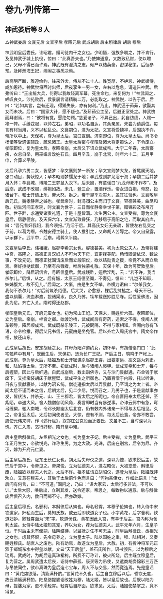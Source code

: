 # 卷九·列传第一

## 神武娄后等８人

△神武娄后 文襄元后 文宣李后 孝昭元后 武成胡后 后主斛律后 胡后 穆后

神武明皇后娄氏，讳昭君，赠司徒内干之女也。少明悟，强族多聘之，并不肯行。及见神武于城上执役，惊曰：“此真吾夫也。”乃使婢通意，又数致私财，使以聘己，父母不得已而许焉。神武既有澄清之志，倾产以结英豪，密谋秘策，后恒参预。及拜渤海王妃，阃闱之事悉决焉。

后高明严断，雅遵俭约，往来外舍，侍从不过十人。性宽厚，不妒忌，神武姬侍，咸加恩待。神武尝将西讨出师，后夜孪生一男一女，左右以危急，请追告神武。后弗听曰：“王出统大兵，何得以我故轻离军幕。死生命也，来复何为！”神武闻之，嗟叹良久。沙苑败后，侯景屡言请精骑二万，必能取之。神武悦，以告于后。后曰：“若如其言，岂有还理，得獭失景，亦有何利。”乃止。神武逼于茹茹，欲娶其女而未决。后曰：“国家大计，愿不疑也。”及茹茹公主至，后避正室处之。神武愧而拜谢焉，曰：“彼将有觉，愿绝勿顾。”慈爱诸子，不异己出，躬自纺绩，人赐一袍一袴。手缝戎服，以帅左右。弟昭，以功名自达，其余亲属，未尝为请爵位。每言有材当用，义不以私乱公。文襄嗣位，进为太妃。文宣将受魏禅，后固执不许，帝所以中止。天保初，尊为皇太后，宫曰宣训。济南即位，尊为太皇太后。尚书令杨愔等受遗诏辅政，疏忌诸王。太皇太后密与孝昭及诸大将定策诛之，下令废立。孝昭即位，复为皇太后。孝昭帝崩，太后又下诏立武成帝。大宁二年春，太后寝疾，衣忽自举，用巫媪言改姓石氏。四月辛丑，崩于北宫，时年六十二。五月甲申，合葬义平陵。

太后凡孕六男二女，皆感梦：孕文襄则梦一断龙；孕文宣则梦大龙，首尾属天地，张口动目，势状惊人；孕孝昭则梦蠕龙于地；孕武成则梦龙浴于海；孕魏二后并梦月入怀；孕襄城、博陵二王梦鼠入衣下。后未崩，有童谣曰“九龙母死不作孝”。及后崩，武成不改服，绯袍如故。未几，登三台，置酒作乐。帝女进白袍，帝怒，投诸台下。和士开请止乐，帝大怒，挞之。帝于昆季次实九，盖其征验也。文襄敬皇后元氏，魏孝静帝之姊也。孝武帝时，封冯翊公主而归于文襄。容德兼美，曲尽和敬。初生河间王孝琬，时文襄为世子，三日而孝静帝幸世子第，赠锦彩及布帛万匹。世子辞，求通受诸贵礼遗，于是十屋皆满。次生两公主。文宣受禅，尊为文襄皇后，居静德宫。及天保六年，文宣渐致昏狂，乃移居于高阳之宅，而取其府库，曰：“吾兄昔奸我妇，我今须报。”乃淫于后。其高氏女妇无亲疏，皆使左右乱交之于前。以葛为縆，令魏安德主骑上，使人推引之，又命胡人苦辱之。帝又自呈露，以示群下。武平中，后崩，祔葬义平陵。

文宣皇后李氏，讳祖娥，赵郡李希宗女也。容德甚美。初为太原公夫人。及帝将建中宫，高隆之、高德正言汉妇人不可为天下母，宜更择美配。杨愔固请依汉、魏故事，不改元妃。而德正犹固请废后而立段昭仪，欲以结勋贵之援，帝竟不从而立后焉。帝好捶挞嫔御，乃至有杀戮者，唯后独蒙礼敬。天保十年，改为可贺敦皇后。孝昭即位，降居昭信宫，号昭信皇后。武成践祚，逼后淫乱，云：“若不许，我当杀尔儿。”后惧，从之。后有娠，太原王绍德至阁，不得见，愠曰：“儿岂不知耶，姊姊腹大，故不见儿。”后闻之，大惭，由是生女不举。帝横刀诟曰：“尔杀我女，我何不杀尔儿！”对后前筑杀绍德。后大哭，帝愈怒，裸后乱挝挞之，号天不已。盛以绢囊，流血淋漉，投诸渠水，良久乃苏，犊车载送妙胜尼寺。后性爱佛法，因此为尼。齐亡入关。隋时得还赵郡。

孝昭皇后元氏，开府元蛮女也。初为常山王妃。天保末，赐姓步六孤。孝昭即位，立为皇后。帝崩，梓宫之邺。始渡汾桥，武成闻后有奇药，追索之不得，使阉人就车顿辱。降居顺成宫。武成既杀乐陵王，元被閟隔，不得与家相知。宫闱内忽有飞语，帝令检推，得后父兄书信，元蛮由是坐免官。后以齐亡入周氏宫中。隋文帝作相，放还山东。

武成皇后胡氏，安定胡延之女。其母范阳卢道约女，初怀孕，有胡僧诣门曰：“此宅瓠芦中有月”，既而生后。天保初，选为长广王妃。产后主日，鸮鸣于产帐上。武成崩，尊为皇太后，陆媪及和士开密谋杀赵郡王睿，出娄定远、高文遥为刺史。和、陆谄事太后，无所不至。初武成时，后与诸阉人亵狎。武成宠幸和士开，每与后握槊，因此与后奸通。自武成崩后，数出诣佛寺，又与沙门昙献通。布金钱于献席下，又挂宝装胡床于献屋壁，武成平生之所御也。乃置百僧于内殿，托以听讲，日夜与昙献寝处。以献为昭玄统。僧徒遥指太后以弄昙献，乃至谓之为太上者。帝闻太后不谨而未之信，后朝太后，见二少尼，悦而召之，乃男子也，于是昙献事亦发，皆伏法，并杀元、山、王三郡君，皆太后之所昵也。帝自晋阳奉太后还邺，至紫陌，卒遇大风。舍人魏僧伽明风角，奏言即时当有暴逆事。帝诈云邺中有急，弯弓缠槊，驰入南城，令邓长颙幽太后北宫，仍有敕内外诸亲一不得与太后相见。久之，帝复迎太后。太后初闻使者至，大惊，虑有不测。每太后设食，帝亦不敢尝。周使元伟来聘，作《述行赋》，叙郑庄公克段而迁姜氏，文虽不工，当时深以为愧。齐亡入周，恣行奸秽。隋开皇中殂。

后主皇后斛律氏，左丞相光之女也。初为皇太子妃。后主受禅，立为皇后。武平三年正月生女，帝欲悦光，诈称生男，为之大赦。光诛，后废在别宫，后令为尼。齐灭，嫁为开府元仁妻。

后主皇后胡氏，陇东王长仁女也。胡太后失母仪之道，深以为愧，欲求悦后主，故饰后于宫中，令帝见之。帝果悦，立为弘德夫人，进左昭仪，大被宠爱。斛律后废，陆媪欲以穆夫人代之，太后不许。祖孝征请立胡昭仪，遂登为皇后。陆媪既非劝立，又意在穆夫人，其后于太后前作色而言曰：“何物亲侄女，作如此语言！”太后问有何言，曰：“不可道。”固问之，乃曰：“语大家云，太后行多非法，不可以训。”太后大怒，唤后出，立剃其发，送令还家。帝思之，每致物以通意。后与斛律废后俱召入内，数日而邺不守。后亦改嫁。

后主皇后穆氏，名邪利，本斛律后从婢也。母名轻霄，本穆子伦婢也，转入侍中宋钦道家，奸私而生后，莫知氏族，或云后即钦道女子也。小字黄花，后字舍利。钦道妇妒，黥轻霄面为“宋”字。钦道伏诛，黄花因此入宫，有幸于后主，宫内称为舍利太监。女侍中陆太姬知其宠，养以为女，荐为弘德夫人。武平元年六月，生皇子恒。于时后主未有储嗣，陆阴结待，以监抚之任不可无主，时皇后斛律氏，丞相光之女也，虑其怀恨，先令母养之，立为皇太子。陆以国姓之重，穆、陆相对，又奏赐姓穆氏。胡庶人之废也，陆有助焉，故遂立为皇后，大赦。初，有折冲将军元正烈于邺城东水中得玺以献，文曰“天王后玺”，盖石氏所作。诏书颁告，以为穆后之瑞焉。武成时，为胡后造真珠裙袴，所费不可称计，被火所烧。后主既立穆皇后，复为营之。属周武遭太后丧，诏侍中薛孤、康买等为吊使，又遣商胡赍锦彩三万匹与吊使同往，欲市真珠为皇后造七宝车，周人不与交易，然而竟造焉。先是童谣曰：“黄花势欲落，清觞满杯酌。”言黄花不久也，后主自立穆后以后，昏饮无度，故云清觞满杯酌。陆息骆提婆诏改姓为穆，陆太姬，皆以皇后故也。后既以陆为母，提婆为家，更不采轻霄。轻霄后自疗面，欲求见，太后、陆媪使禁掌之，竟不得见。

